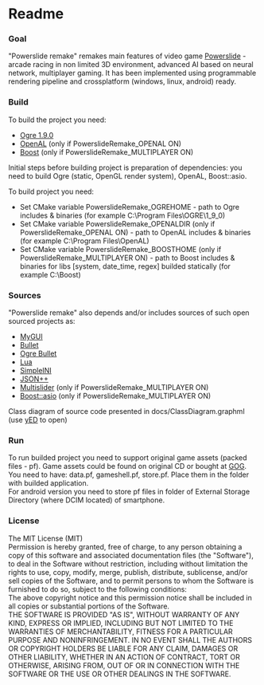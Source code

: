 # Readme #

### Goal ###

"Powerslide remake" remakes main features of video game [Powerslide](https://en.wikipedia.org/wiki/Powerslide_(video_game)) - arcade racing in non limited 3D environment, advanced AI based on neural network, multiplayer gaming. It has been implemented using programmable rendering pipeline and crossplatform (windows, linux, android) ready.

### Build ###
To build the project you need:  
- [Ogre 1.9.0](http://www.ogre3d.org/)  
- [OpenAL](https://www.openal.org) (only if PowerslideRemake_OPENAL ON)  
- [Boost](https://www.boost.org) (only if PowerslideRemake_MULTIPLAYER ON)  

Initial steps before building project is preparation of dependencies: you need to build Ogre (static, OpenGL render system), OpenAL, Boost::asio.  

To build project you need:  
- Set CMake variable PowerslideRemake_OGREHOME - path to Ogre includes & binaries (for example C:\Program Files\OGRE\1_9_0)  
- Set CMake variable PowerslideRemake_OPENALDIR (only if PowerslideRemake_OPENAL ON) - path to OpenAL includes & binaries (for example C:\Program Files\OpenAL)  
- Set CMake variable PowerslideRemake_BOOSTHOME (only if PowerslideRemake_MULTIPLAYER ON) - path to Boost includes & binaries for libs [system, date_time, regex] builded statically (for example C:\Boost)  

### Sources ###
"Powerslide remake" also depends and/or includes sources of such open sourced projects as:  
- [MyGUI](https://github.com/MyGUI/mygui)  
- [Bullet](http://bulletphysics.org/wordpress/)  
- [Ogre Bullet](http://www.ogre3d.org/tikiwiki/OgreBullet)  
- [Lua](https://www.lua.org/)  
- [SimpleINI](https://github.com/brofield/simpleini)  
- [JSON++](https://github.com/hjiang/jsonxx)  
- [Multislider](https://bitbucket.org/alexey_gruzdev/multislider) (only if PowerslideRemake_MULTIPLAYER ON)  
- [Boost::asio](http://www.boost.org/doc/libs/1_60_0/doc/html/boost_asio.html) (only if PowerslideRemake_MULTIPLAYER ON)  

Class diagram of source code presented in docs/ClassDiagram.graphml (use [yED](http://www.yworks.com/products/yed) to open)  

### Run ###
To run builded project you need to support original game assets (packed files - pf). Game assets could be found on original CD or bought at [GOG](https://www.gog.com/game/powerslide). 
You need to have: data.pf, gameshell.pf, store.pf. Place them in the folder with builded application.  
For android version you need to store pf files in <powerslide> folder of External Storage Directory (where DCIM located) of smartphone.  

### License ###
The MIT License (MIT)  
Permission is hereby granted, free of charge, to any person obtaining a copy of this software and associated documentation files (the "Software"), to deal in the Software without restriction, including without limitation the rights to use, copy, modify, merge, publish, distribute, sublicense, and/or sell copies of the Software, and to permit persons to whom the Software is furnished to do so, subject to the following conditions:  
The above copyright notice and this permission notice shall be included in all copies or substantial portions of the Software.  
THE SOFTWARE IS PROVIDED "AS IS", WITHOUT WARRANTY OF ANY KIND, EXPRESS OR IMPLIED, INCLUDING BUT NOT LIMITED TO THE WARRANTIES OF MERCHANTABILITY, FITNESS FOR A PARTICULAR PURPOSE AND NONINFRINGEMENT. IN NO EVENT SHALL THE AUTHORS OR COPYRIGHT HOLDERS BE LIABLE FOR ANY CLAIM, DAMAGES OR OTHER LIABILITY, WHETHER IN AN ACTION OF CONTRACT, TORT OR OTHERWISE, ARISING FROM, OUT OF OR IN CONNECTION WITH THE SOFTWARE OR THE USE OR OTHER DEALINGS IN THE SOFTWARE.

